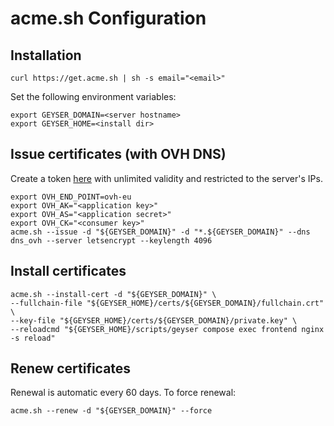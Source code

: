 # acme.sh Configuration

## Installation

```shell
curl https://get.acme.sh | sh -s email="<email>"
```

Set the following environment variables:

```shell
export GEYSER_DOMAIN=<server hostname>
export GEYSER_HOME=<install dir>
```

## Issue certificates (with OVH DNS)

Create a token [here][token-url] with unlimited validity and restricted to the server's IPs.

```shell
export OVH_END_POINT=ovh-eu
export OVH_AK="<application key>"
export OVH_AS="<application secret>"
export OVH_CK="<consumer key>"
acme.sh --issue -d "${GEYSER_DOMAIN}" -d "*.${GEYSER_DOMAIN}" --dns dns_ovh --server letsencrypt --keylength 4096
```

## Install certificates

```shell
acme.sh --install-cert -d "${GEYSER_DOMAIN}" \
--fullchain-file "${GEYSER_HOME}/certs/${GEYSER_DOMAIN}/fullchain.crt" \
--key-file "${GEYSER_HOME}/certs/${GEYSER_DOMAIN}/private.key" \
--reloadcmd "${GEYSER_HOME}/scripts/geyser compose exec frontend nginx -s reload"
```

## Renew certificates

Renewal is automatic every 60 days. To force renewal:

```shell
acme.sh --renew -d "${GEYSER_DOMAIN}" --force
```

[token-url]: https://api.ovh.com/createToken/?GET=/domain/zone/${GEYSER_DOMAIN}&GET=/domain/zone/${GEYSER_DOMAIN}/*&POST=/domain/zone/${GEYSER_DOMAIN}/*&PUT=/domain/zone/${GEYSER_DOMAIN}/*&DELETE=/domain/zone/${GEYSER_DOMAIN}/record/*
